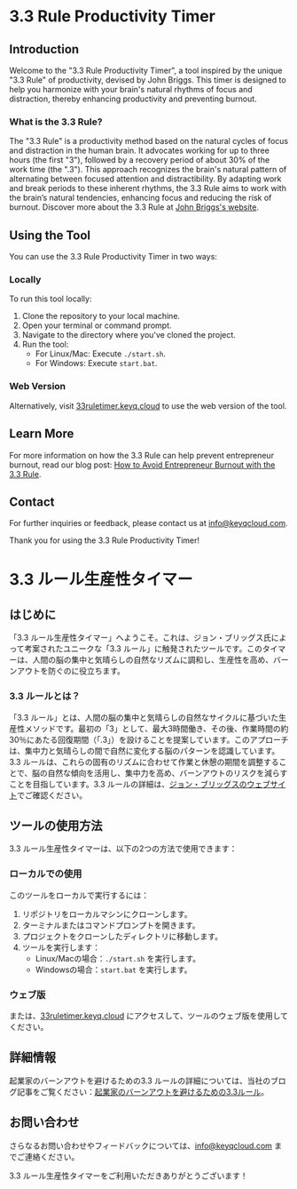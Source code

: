 # 3.3 Rule Productivity Timer

## Introduction
Welcome to the "3.3 Rule Productivity Timer", a tool inspired by the unique "3.3 Rule" of productivity, devised by John Briggs. This timer is designed to help you harmonize with your brain's natural rhythms of focus and distraction, thereby enhancing productivity and preventing burnout.

### What is the 3.3 Rule?
The "3.3 Rule" is a productivity method based on the natural cycles of focus and distraction in the human brain. It advocates working for up to three hours (the first "3"), followed by a recovery period of about 30% of the work time (the ".3"). This approach recognizes the brain's natural pattern of alternating between focused attention and distractibility. By adapting work and break periods to these inherent rhythms, the 3.3 Rule aims to work with the brain’s natural tendencies, enhancing focus and reducing the risk of burnout. Discover more about the 3.3 Rule at [John Briggs's website](https://33rulebook.com/).

## Using the Tool
You can use the 3.3 Rule Productivity Timer in two ways:

### Locally
To run this tool locally:

1. Clone the repository to your local machine.
2. Open your terminal or command prompt.
3. Navigate to the directory where you've cloned the project.
4. Run the tool:
    - For Linux/Mac: Execute `./start.sh`.
    - For Windows: Execute `start.bat`.

### Web Version
Alternatively, visit [33ruletimer.keyq.cloud](https://33ruletimer.keyq.cloud) to use the web version of the tool.

## Learn More
For more information on how the 3.3 Rule can help prevent entrepreneur burnout, read our blog post: [How to Avoid Entrepreneur Burnout with the 3.3 Rule](https://www.keyq.cloud/en/blog/how-to-avoid-entrepreneur-burnout-with-the-3.3-rule).

## Contact
For further inquiries or feedback, please contact us at [info@keyqcloud.com](mailto:info@keyqcloud.com).

Thank you for using the 3.3 Rule Productivity Timer!

# 3.3 ルール生産性タイマー

## はじめに
「3.3 ルール生産性タイマー」へようこそ。これは、ジョン・ブリッグス氏によって考案されたユニークな「3.3 ルール」に触発されたツールです。このタイマーは、人間の脳の集中と気晴らしの自然なリズムに調和し、生産性を高め、バーンアウトを防ぐのに役立ちます。

### 3.3 ルールとは？
「3.3 ルール」とは、人間の脳の集中と気晴らしの自然なサイクルに基づいた生産性メソッドです。最初の「3」として、最大3時間働き、その後、作業時間の約30％にあたる回復期間（「.3」）を設けることを提案しています。このアプローチは、集中力と気晴らしの間で自然に変化する脳のパターンを認識しています。3.3 ルールは、これらの固有のリズムに合わせて作業と休憩の期間を調整することで、脳の自然な傾向を活用し、集中力を高め、バーンアウトのリスクを減らすことを目指しています。3.3 ルールの詳細は、[ジョン・ブリッグスのウェブサイト](https://33rulebook.com/)でご確認ください。

## ツールの使用方法
3.3 ルール生産性タイマーは、以下の2つの方法で使用できます：

### ローカルでの使用
このツールをローカルで実行するには：

1. リポジトリをローカルマシンにクローンします。
2. ターミナルまたはコマンドプロンプトを開きます。
3. プロジェクトをクローンしたディレクトリに移動します。
4. ツールを実行します：
    - Linux/Macの場合：`./start.sh` を実行します。
    - Windowsの場合：`start.bat` を実行します。

### ウェブ版
または、[33ruletimer.keyq.cloud](https://33ruletimer.keyq.cloud) にアクセスして、ツールのウェブ版を使用してください。

## 詳細情報
起業家のバーンアウトを避けるための3.3 ルールの詳細については、当社のブログ記事をご覧ください：[起業家のバーンアウトを避けるための3.3ルール](https://www.keyq.cloud/ja/blog/how-to-avoid-entrepreneur-burnout-with-the-3.3-rule)。

## お問い合わせ
さらなるお問い合わせやフィードバックについては、[info@keyqcloud.com](mailto:info@keyqcloud.com) までご連絡ください。

3.3 ルール生産性タイマーをご利用いただきありがとうございます！
